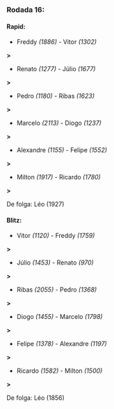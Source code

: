 ### Rodada 16:

#### Rapid:

* Freddy *(1886)*     -     Vitor *(1302)*

 **>** 
* Renato *(1277)*     -     Júlio *(1677)*

 **>** 
* Pedro *(1180)*     -     Ribas *(1623)*

 **>** 
* Marcelo *(2113)*     -     Diogo *(1237)*

 **>** 
* Alexandre *(1155)*     -     Felipe *(1552)*

 **>** 
* Milton *(1917)*     -     Ricardo *(1780)*

 **>** 

De folga: Léo (1927)

#### Blitz:

* Vitor *(1120)*     -     Freddy *(1759)*

 **>** 
* Júlio *(1453)*     -     Renato *(970)*

 **>** 
* Ribas *(2055)*     -     Pedro *(1368)*

 **>** 
* Diogo *(1455)*     -     Marcelo *(1798)*

 **>** 
* Felipe *(1378)*     -     Alexandre *(1197)*

 **>** 
* Ricardo *(1582)*     -     Milton *(1500)*

 **>** 

De folga: Léo (1856)

